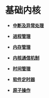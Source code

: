 # 基础内核<a name="ZH-CN_TOPIC_0000001123091601"></a>

-   **[中断及异常处理](kernel-small-basic-interrupt.md)**  

-   **[进程管理](kernel-small-basic-process.md)**  

-   **[内存管理](kernel-small-basic-memory.md)**  

-   **[内核通信机制](kernel-small-basic-trans.md)**  

-   **[时间管理](kernel-small-basic-time.md)**  

-   **[软件定时器](kernel-small-basic-softtimer.md)**  

-   **[原子操作](kernel-small-basic-atomic.md)**  


